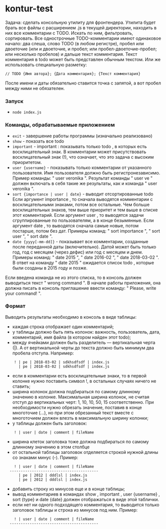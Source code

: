 # kontur-test

Задача: сделать консольную утилиту для фронтендера.
Утилита будет брать все файлы с расширением .js в текущей директории, находить в них
все комментарии с TODO. Искать по ним, фильтровать, сортировать.
Все однострочные TODO-комментарии имеют одинаковое начало: два слеша, слово
TODO (в любом регистре), пробел или двоеточие (или и двоеточие, и пробел; или
пробел-двоеточие-пробел; или несколько пробелов) и дальше текст комментария.
Текст комментария в todo может быть представлен обычным текстом. Или же
использовать специальную разметку:
```
// TODO {Имя автора}; {Дата комментария}; {Текст комментария}
```
После имени и даты обязательно ставится точка с запятой, а вот пробел между ними не
обязателен.

### Запуск

* `node index.js` 

### Команды, обрабатываемые приложением

* `exit` - завершение работы программы (изначально реализовано)
* `show` - показать все todo
* `important` - important : показывать только todo , в которых есть восклицательный знак.
В комментарии может присутствовать восклицательный знак (!), что означает, что
это задача с высоким приоритетом.
* `user {username}` - показывать только комментарии от указанного
пользователя. 
Имя пользователя должно быть регистронезависимо. Пример команды: " user
veronika ". Pезультат команды " user ve " должен включать в себя
такие же результаты, как и команда " user veronika ".
* `sort {importance | user | date}` - выводит отсортированные todo
Если аргумент importance , то сначала выводятся комментарии с
восклицательными знаками, потом все остальные. Чем больше
восклицательных знаков, тем выше приоритет и тем выше в списке этот
комментарий.
Если аргумент user , то выводятся задачи сгруппированные по пользователям, а в
конце безымянные.
Если аргумент date , то выводятся сначала самые новые, потом постарше, потом
без дат.
Примеры команд: " sort importance ", " sort user ", " sort date ".
* `date {yyyy[-mm-dd]}` - показывает все комментарии, созданные после
переданной даты (включительно).
Датой может быть только год, год с месяцем (через дефис) или год с месяцем и
днем.
Примеры команд: " date 2015 ", " date 2016-02 ", " date 2018-03-02 ".
В ответ на команду " date 2015 " ожидается список todo , которые были созданы в
2015 году и позже.

Если введена команда не из этого списка, то в консоль должен выводиться текст " wrong
command ".
В начале работы приложения, она должна писать в консоль приглашение ввести
команду: " Please, write your command! ".

### Формат

Выводить результаты необходимо в консоль в виде таблицы:
- каждая строка отображает один комментарий;
- у таблицы должно быть пять колонок: важность, пользователь, дата, комментарий, имя
файла (в котором найден этот todo);
- между ячейками должен быть разделитель — вертикальная черта (|). А от
вертикальной черты до текста должно быть минимум два пробела отступа. Например:
```
    ! | pe | 2018-03-02 | sdkhsdfsdf | index.js
      | pe | 2018-03-02 | sdkhsdfsdf | index.js 
```
- если в комментарии есть восклицательные знаки, то в первой колонке нужно поставить
символ !, в остальных случаях ничего не ставить;
- ширина колонок должна подбираться по самому длинному значению в колонке.
Максимальная ширина колонок, не считая отступ до вертикальных черт: 1, 10, 10, 50, 15
соответственно. При необходимости нужно обрезать значение, поставив в конце многоточие (...),
но при этом обрезанный текст вместе с многоточием должен влезть в максимальную ширину колонки;
- у таблицы должен быть заголовок:
```
    ! | user | date | comment | fileName 
```
- ширина клеток заголовка тоже должна подбираться по самому длинному значению в
этом столбце
- от остальной таблицы заголовок отделяется строкой нужной длины со знаками минус (-). Пример:
```
    ! | user | date | comment | fileName   
  ----------------------------------------
      | pe | 2012 | dddlsl | index.js       
      | pe | 2012 | dddlsl | index.js     
```
- добавить строку из минусов еще и в конце таблицы;
- вывод комментариев в командах show , important , user {username} , sort {type}
и date {date} должен отображаться в виде этой таблички.
- если нет ни одного подходящего комментария, то выводится только заголовок таблицы
и строка из минусов под ним. Пример:
```
    ! | user | date | comment | fileName
  ----------------------------------------
```